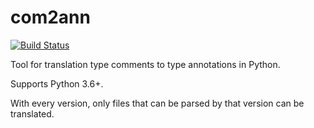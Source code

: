 com2ann
=======

[![Build Status](https://travis-ci.org/ilevkivskyi/com2ann.svg)](https://travis-ci.org/ilevkivskyi/com2ann)

Tool for translation type comments to type annotations in Python.

Supports Python 3.6+.

With every version, only files that can be parsed by that version can be
translated.
